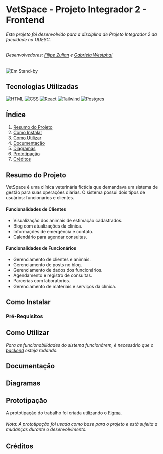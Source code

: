 # VetSpace - Projeto Integrador 2 - Frontend

###### Este projeto foi desenvolvido para a disciplina de Projeto Integrador 2 da faculdade na UDESC.

###### Desenvolvedores: [Filipe Zulian](https://github.com/filipezulian) e [Gabriela Westphal](https://github.com/gabiiwestphal)

![Em Stand-by](https://img.shields.io/badge/Status-Stand_by-yellow)

## Tecnologias Utilizadas
![HTML](https://skillicons.dev/icons?i=html)
![CSS](https://skillicons.dev/icons?i=css)
[![React](https://skillicons.dev/icons?i=react)](https://react.dev/)
[![Tailwind](https://skillicons.dev/icons?i=tailwind)](https://tailwindcss.com/)
[![Postgres](https://skillicons.dev/icons?i=postgres)](https://www.postgresql.org/)

## Índice
1. [Resumo do Projeto](#resumo-do-projeto)
2. [Como Instalar](#como-instalar)
3. [Como Utilizar](#como-utilizar)
4. [Documentação](#documentação)
5. [Diagramas](#diagramas)
6. [Prototipação](#prototipação)
7. [Créditos](#créditos)

## Resumo do Projeto
VetSpace é uma clínica veterinária fictícia que demandava um sistema de gestão para suas operações diárias. O sistema possui dois tipos de usuários: funcionários e clientes.

#### Funcionalidades de Clientes
- Visualização dos animais de estimação cadastrados.
- Blog com atualizações da clínica.
- Informações de emergência e contato.
- Calendário para agendar consultas.

#### Funcionalidades de Funcionários
- Gerenciamento de clientes e animais.
- Gerenciamento de posts no blog.
- Gerenciamento de dados dos funcionários.
- Agendamento e registro de consultas.
- Parcerias com laboratórios.
- Gerenciamento de materiais e serviços da clínica.

## Como Instalar
### Pré-Requisitos

## Como Utilizar
*Para as funcionabilidades do sistema funcionárem, é necessário que o [backend](https://github.com/filipezulian/vetspace-springboot-backend) esteja rodando.*


## Documentação

## Diagramas

## Prototipação
A prototipação do trabalho foi criada utilizando o [Figma](https://www.figma.com/file/Vw7sFNBr5wC8mAd1xLjEXg/Pin2?type=design&node-id=0%3A1&mode=design&t=TYcvK2qp5TAtCPdt-1).

###### *Nota: A prototipação foi usada como base para o projeto e está sujeita a mudanças durante o desenvolvimento.*

## Créditos
